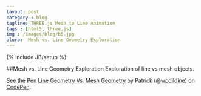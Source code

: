 ```yaml
---
layout: post
category : blog
tagline: THREE.js Mesh to Line Animation
tags : [html5, three.js]
img : /images/blog/b5.jpg
blurb:  Mesh vs. Line Geometry Exploration
---
```

{% include JB/setup %}

##Mesh vs. Line Geometry Exploration
Exploration of line vs mesh objects.

<p data-height="568" data-theme-id="0" data-slug-hash="KwbYrR" data-default-tab="result" data-user="wpdildine" class='codepen'>See the Pen <a href='http://codepen.io/wpdildine/pen/KwbYrR/'>Line Geometry Vs. Mesh Geometry</a> by Patrick (<a href='http://codepen.io/wpdildine'>@wpdildine</a>) on <a href='http://codepen.io'>CodePen</a>.</p>
<script async src="//assets.codepen.io/assets/embed/ei.js"></script>